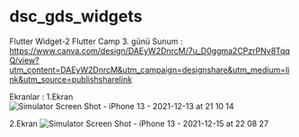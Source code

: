 # dsc_gds_widgets
Flutter Widget-2
Flutter Camp 3. günü
Sunum : https://www.canva.com/design/DAEyW2DnrcM/7u_D0ggma2CPzrPNv8TqqQ/view?utm_content=DAEyW2DnrcM&utm_campaign=designshare&utm_medium=link&utm_source=publishsharelink

Ekranlar : 
1.Ekran 
![Simulator Screen Shot - iPhone 13 - 2021-12-13 at 21 10 14](https://user-images.githubusercontent.com/57248151/146249794-68d00a1e-477e-47ae-a23d-203aa6f14da4.png)

2.Ekran 
![Simulator Screen Shot - iPhone 13 - 2021-12-15 at 22 08 27](https://user-images.githubusercontent.com/57248151/146249814-cf5a4774-5635-470b-be0e-748f01931f1f.png)
